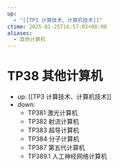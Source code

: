 ```yaml
---
up:
  - "[[TP3 计算技术、计算机技术]]"
ctime: 2025-01-25T16:57:02+08:00
aliases:
  - 其他计算机
---
```


# TP38 其他计算机

- up: [[TP3 计算技术、计算机技术]]
- down:	
	- TP381 激光计算机
	- TP382 射流计算机
	- TP383 超导计算机
	- TP384 分子计算机
	- TP387 第五代计算机
	- TP389.1 人工神经网络计算机
	
